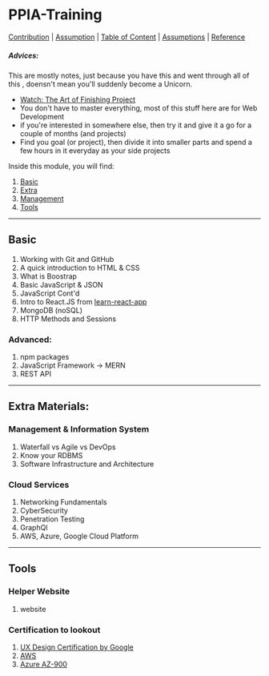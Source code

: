 # PPIA-Training
[Contribution](HUMANS.txt) | [Assumption]() | [Table of Content]() | [Assumptions]() | [Reference]()

##### Advices:
This are mostly notes, just because you have this and went through all of this , doensn't mean you'll suddenly become a Unicorn.
- [Watch: The Art of Finishing Project](https://www.youtube.com/watch?v=mmqok1dJrVs)
- You don't have to master everything, most of this stuff here are for Web Development
- if you're interested in somewhere else, then try it and give it a go for a couple of months (and projects)
- Find you goal (or project), then divide it into smaller parts and spend a few hours in it everyday as your side projects


Inside this module, you will find:
1. [Basic]()
2. [Extra]()
3. [Management]()
4. [Tools]()

___
## Basic
1. Working with Git and GitHub
2. A quick introduction to HTML & CSS
3. What is Boostrap
4. Basic JavaScript & JSON
5. JavaScript Cont'd
7. Intro to React.JS from [learn-react-app](test)
8. MongoDB (noSQL)
9. HTTP Methods and Sessions

### Advanced: 
1. npm packages
2. JavaScript Framework -> MERN
3. REST API

___
## Extra Materials:

### Management & Information System 
1. Waterfall vs Agile vs DevOps
2. Know your RDBMS
3. Software Infrastructure and Architecture

### Cloud Services
1. Networking Fundamentals
2. CyberSecurity
3. Penetration Testing
4. GraphQl
5. AWS, Azure, Google Cloud Platform

___
## Tools

### Helper Website
1. website

### Certification to lookout
1. [UX Design Certification by Google]()
2. [AWS]() 
3. [Azure AZ-900]()
